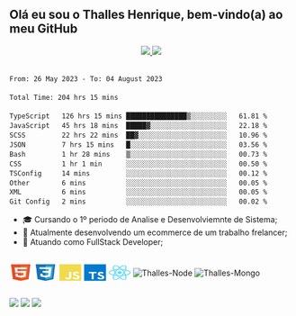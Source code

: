 ## Olá eu sou o Thalles Henrique, bem-vindo(a) ao meu GitHub

<div align="center">
  <a href="https://github.com/Thalles-HsA">
  <img height="180em" src="https://github-readme-stats.vercel.app/api?username=Thalles-HsA&show_icons=true&theme=radical&include_all_commits=true&count_private=true"/>
  <img height="180em" src="https://github-readme-stats.vercel.app/api/top-langs/?username=Thalles-HsA&exclude_repo=github-readme-stats,Pong,Freeway-JS&langs_count=5&theme=radical"/>
</div><br>
  
  <!--START_SECTION:waka-->

```txt
From: 26 May 2023 - To: 04 August 2023

Total Time: 204 hrs 15 mins

TypeScript   126 hrs 15 mins ███████████████▒░░░░░░░░░   61.81 %
JavaScript   45 hrs 18 mins  █████▓░░░░░░░░░░░░░░░░░░░   22.18 %
SCSS         22 hrs 22 mins  ██▓░░░░░░░░░░░░░░░░░░░░░░   10.96 %
JSON         7 hrs 15 mins   █░░░░░░░░░░░░░░░░░░░░░░░░   03.56 %
Bash         1 hr 28 mins    ▒░░░░░░░░░░░░░░░░░░░░░░░░   00.73 %
CSS          1 hr 1 min      ░░░░░░░░░░░░░░░░░░░░░░░░░   00.50 %
TSConfig     14 mins         ░░░░░░░░░░░░░░░░░░░░░░░░░   00.12 %
Other        6 mins          ░░░░░░░░░░░░░░░░░░░░░░░░░   00.05 %
XML          6 mins          ░░░░░░░░░░░░░░░░░░░░░░░░░   00.05 %
Git Config   2 mins          ░░░░░░░░░░░░░░░░░░░░░░░░░   00.02 %
```

<!--END_SECTION:waka-->

  - 🎓 Cursando o 1º periodo de Analise e Desenvolviemnte de Sistema;
  - 🌱 Atualmente desenvolvendo um ecommerce de um trabalho frelancer;
  - 🎯 Atuando como FullStack Developer;
 
<div style="display: inline_block"><br>
  <img align="center" alt="Thalles-HTML" height="30" width="40" src="https://raw.githubusercontent.com/devicons/devicon/master/icons/html5/html5-original.svg">
  <img align="center" alt="Thalles-CSS" height="30" width="40" src="https://raw.githubusercontent.com/devicons/devicon/master/icons/css3/css3-original.svg">
  <img align="center" alt="Thalles-Js" height="30" width="40" src="https://raw.githubusercontent.com/devicons/devicon/master/icons/javascript/javascript-plain.svg">
  <img align="center" alt="Thalles-Ts" height="30" width="40" src="https://raw.githubusercontent.com/devicons/devicon/master/icons/typescript/typescript-plain.svg">
  <img align="center" alt="Thalles-React" height="30" width="40" src="https://raw.githubusercontent.com/devicons/devicon/master/icons/react/react-original.svg">
  <img align="center" alt="Thalles-Node" height="30" width="40" src="https://cdn.jsdelivr.net/gh/devicons/devicon/icons/nodejs/nodejs-original.svg" />
  <img align="center" alt="Thalles-Mongo" height="30" width="40" src="https://cdn.jsdelivr.net/gh/devicons/devicon/icons/mongodb/mongodb-original.svg" />
  
</div>

 ##
  
<div>
  <a href="https://www.linkedin.com/in/thalles-hsa" target="_blank"><img src="https://img.shields.io/badge/-LinkedIn-%230077B5?style=for-the-badge&logo=linkedin&logoColor=white" target="_blank"></a> 
  <a href="https://instagram.com/thalleshsa" target="_blank"><img src="https://img.shields.io/badge/-Instagram-%23E4405F?style=for-the-badge&logo=instagram&logoColor=white" target="_blank"></a>
  <a href = "mailto:thsa.henrique@gmail.com"><img src="https://img.shields.io/badge/-Gmail-%23333?style=for-the-badge&logo=gmail&logoColor=white" target="_blank"></a>
   
</div>
